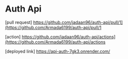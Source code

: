 # Auth Api

[pull request]
<https://github.com/jadaan96/auth-api/pull/1](https://github.com/Armada6199/auth-api/pull/1>

[action]
<https://github.com/jadaan96/auth-api/actions](https://github.com/Armada6199/auth-api/actions>

[deployed link]
<https://api-auth-7gk3.onrender.com/>
